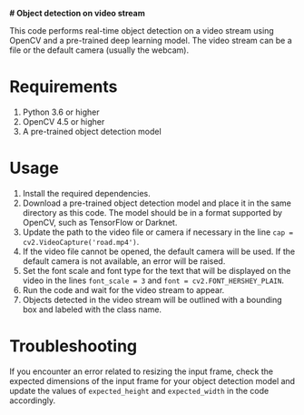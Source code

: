 **# Object detection on video stream**

This code performs real-time object detection on a video stream using OpenCV and a pre-trained deep learning model. The video stream can be a file or the default camera (usually the webcam).

# Requirements
1. Python 3.6 or higher
2. OpenCV 4.5 or higher
3. A pre-trained object detection model

# Usage
1. Install the required dependencies.
2. Download a pre-trained object detection model and place it in the same directory as this code. The model should be in a format supported by OpenCV, such as TensorFlow or Darknet.
3. Update the path to the video file or camera if necessary in the line `cap = cv2.VideoCapture('road.mp4')`.
4. If the video file cannot be opened, the default camera will be used. If the default camera is not available, an error will be raised.
5. Set the font scale and font type for the text that will be displayed on the video in the lines `font_scale = 3` and `font = cv2.FONT_HERSHEY_PLAIN`.
6. Run the code and wait for the video stream to appear.
7. Objects detected in the video stream will be outlined with a bounding box and labeled with the class name.


# Troubleshooting
If you encounter an error related to resizing the input frame, check the expected dimensions of the input frame for your object detection model and update the values of `expected_height` and `expected_width` in the code accordingly.